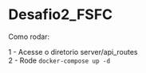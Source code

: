 # Desafio2_FSFC

Como rodar:

1 - Acesse o diretorio server/api_routes </br>
2 - Rode `docker-compose up -d`
